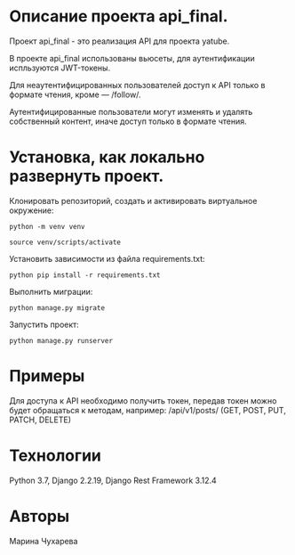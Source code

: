 # Описание проекта api_final.

Проект api_final - это реализация API для проекта yatube.

В проекте api_final использованы вьюсеты, для аутентификации испльзуются JWT-токены.

Для неаутентифицированных пользователей доступ к API только в формате чтения, кроме — /follow/.

Аутентифицированные пользователи могут изменять и удалять собственный контент, иначе доступ только в формате чтения.

# Установка, как локально развернуть проект.

Клонировать репозиторий, создать и активировать виртуальное окружение:

```
python -m venv venv
```

```
source venv/scripts/activate
```

Установить зависимости из файла requirements.txt:

```
python pip install -r requirements.txt
```

Выполнить миграции:

```
python manage.py migrate
```

Запустить проект:

```
python manage.py runserver
```

# Примеры

Для доступа к API необходимо получить токен, передав токен можно будет обращаться к методам, например: /api/v1/posts/ (GET, POST, PUT, PATCH, DELETE)

# Технологии
Python 3.7, Django 2.2.19, Django Rest Framework 3.12.4

# Авторы
Марина Чухарева
